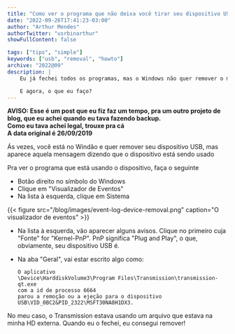 ```yaml
---
title: "Como ver o programa que não deixa você tirar seu dispositivo USB"
date: "2022-09-26T17:41:23-03:00"
author: "Arthur Mendes"
authorTwitter: "usrbinarthur"
showFullContent: false

tags: ["tips", "simple"]
keywords: ["usb", "removal", "howto"]
archive: "2022@09"
description: |
    Eu já fechei todos os programas, mas o Windows não quer remover o meu pendrive!

    E agora, o que eu faço?
---
```


**AVISO: Esse é um post que eu fiz faz um tempo, pra um outro projeto de blog, que eu achei quando**
**eu tava fazendo backup.**\
**Como eu tava achei legal, trouxe pra cá**\
**A data original é 26/09/2019**

Ás vezes, você está no Windão e quer remover seu dispositivo USB, mas
aparece aquela mensagem dizendo que o dispositivo está sendo usado

Pra ver o programa que está usando o dispositivo, faça o seguinte

 - Botão direito no símbolo do Windows
 - Clique em "Visualizador de Eventos"
 - Na lista à esquerda, clique em Sistema

{{< figure src="/blog/images/event-log-device-removal.png" caption="O visualizador de eventos" >}}

 - Na lista à esquerda, vão aparecer alguns avisos. Clique no primeiro
   cuja "Fonte" for "Kernel-PnP". PnP significa "Plug and Play", o
   que, obviamente, seu dispositivo USB é.
 - Na aba "Geral", vai estar escrito algo como:

   ```
   O aplicativo 
   \Device\HarddiskVolume3\Program Files\Transmission\transmission-qt.exe 
   com a id de processo 6664 
   parou a remoção ou a ejeção para o dispositivo USB\VID_0BC2&PID_2322\MSFT30NA8H1DX3.
   ```

 No meu caso, o Transmission estava usando um arquivo que estava na
 minha HD externa. Quando eu o fechei, eu consegui remover! 
